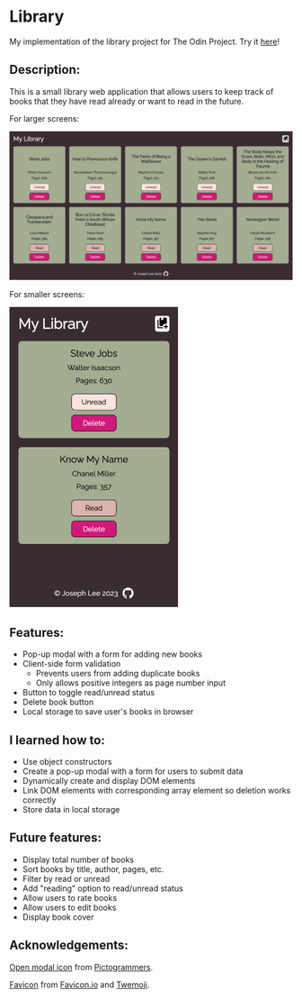 # Library

My implementation of the library project for The Odin Project. Try it [here](https://jooo-lee.github.io/library/)!

## Description:

This is a small library web application that allows users to keep track of books that they have read already or want to read in the future.

For larger screens:

![demo image for larger screens](./assets/lrg-screens.png)

For smaller screens:

<img src="./assets/sm-screens.png" alt="demo image for smaller screens" width="300px">

## Features:

-   Pop-up modal with a form for adding new books
-   Client-side form validation
    -   Prevents users from adding duplicate books
    -   Only allows positive integers as page number input
-   Button to toggle read/unread status
-   Delete book button
-   Local storage to save user's books in browser

## I learned how to:

-   Use object constructors
-   Create a pop-up modal with a form for users to submit data
-   Dynamically create and display DOM elements
-   Link DOM elements with corresponding array element so deletion works correctly
-   Store data in local storage

## Future features:

-   Display total number of books
-   Sort books by title, author, pages, etc.
-   Filter by read or unread
-   Add "reading" option to read/unread status
-   Allow users to rate books
-   Allow users to edit books
-   Display book cover

## Acknowledgements:

[Open modal icon](https://pictogrammers.com/library/mdi/icon/book-plus-multiple/) from [Pictogrammers](https://pictogrammers.com).

[Favicon](https://favicon.io/emoji-favicons/bookmark/) from [Favicon.io](https://favicon.io/) and [Twemoji](https://twemoji.twitter.com/).

